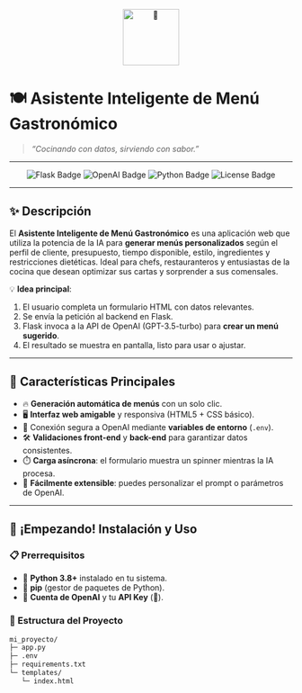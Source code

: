 <p align="center">
  <img src="https://raw.githubusercontent.com/tu-usuario/tu-repo/main/assets/logo.png" alt="🎨" width="100"/>
</p>

# 🍽️ Asistente Inteligente de Menú Gastronómico

> _“Cocinando con datos, sirviendo con sabor.”_  

---

<p align="center">
  <img src="https://img.shields.io/badge/Flask-v2.3.2-brightgreen?logo=flask&logoColor=white" alt="Flask Badge" />
  <img src="https://img.shields.io/badge/OpenAI-v1.24.0-002b36?logo=openai&logoColor=white" alt="OpenAI Badge" />
  <img src="https://img.shields.io/badge/Python-v3.11-blue?logo=python&logoColor=white" alt="Python Badge" />
  <img src="https://img.shields.io/badge/LICENSE-MIT-orange" alt="License Badge" />
</p>

---

## ✨ Descripción

El **Asistente Inteligente de Menú Gastronómico** es una aplicación web que utiliza la potencia de la IA para **generar menús personalizados** según el perfil de cliente, presupuesto, tiempo disponible, estilo, ingredientes y restricciones dietéticas. Ideal para chefs, restauranteros y entusiastas de la cocina que desean optimizar sus cartas y sorprender a sus comensales.  

💡 **Idea principal**:  
1. El usuario completa un formulario HTML con datos relevantes.  
2. Se envía la petición al backend en Flask.  
3. Flask invoca a la API de OpenAI (GPT-3.5-turbo) para **crear un menú sugerido**.  
4. El resultado se muestra en pantalla, listo para usar o ajustar.  

---

## 🎯 Características Principales

- 🔥 **Generación automática de menús** con un solo clic.  
- 🖥️ **Interfaz web amigable** y responsiva (HTML5 + CSS básico).  
- 🔐 Conexión segura a OpenAI mediante **variables de entorno** (`.env`).  
- 🛠️ **Validaciones front-end** y **back-end** para garantizar datos consistentes.  
- ⏱️ **Carga asíncrona**: el formulario muestra un spinner mientras la IA procesa.  
- 📜 **Fácilmente extensible**: puedes personalizar el prompt o parámetros de OpenAI.  

---

## 🚀 ¡Empezando! Instalación y Uso

### 📋 Prerrequisitos

- 🔹 **Python 3.8+** instalado en tu sistema.  
- 🔹 **pip** (gestor de paquetes de Python).  
- 🔹 **Cuenta de OpenAI** y tu **API Key** (🔑).  

### 📂 Estructura del Proyecto

```bash
mi_proyecto/
├─ app.py
├─ .env
├─ requirements.txt
└─ templates/
   └─ index.html
